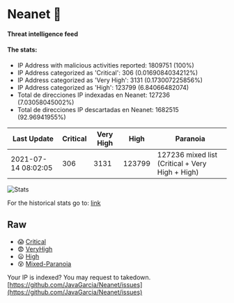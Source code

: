 # Neanet :hocho:
#### Threat intelligence feed
#### The stats:

- IP Address with malicious activities reported: 1809751 (100%)
- IP Address categorized as 'Critical':  306 (0.0169084034212%)
- IP Address categorized as 'Very High':  3131 (0.173007225856%)
- IP Address categorized as 'High':  123799 (6.84066482074)
- Total de direcciones IP indexadas en Neanet:  127236 (7.03058045002%)
- Total de direcciones IP descartadas en Neanet:  1682515 (92.96941955%)

| Last Update | Critical | Very High | High | Paranoia |
| --- | --- | --- | --- | --- |
| 2021-07-14 08:02:05 | 306 | 3131 | 123799 | 127236 mixed list (Critical + Very High + High)|

![Stats](https://docs.google.com/spreadsheets/d/e/2PACX-1vSnaNMIXVabIpDJjufMlzH7poXnshF3mgd8Is1g9ytUEzVsP5my4Trn8f-xkoLLQ38xpL3HtmUexLo6/pubchart?oid=501124687&format=image)

For the historical stats go to: [link](/stats.csv)
## Raw
- :scream: [Critical](https://raw.githubusercontent.com/JavaGarcia/Neanet/master/blacklists/neanet_critical.txt)
- :fearful: [VeryHigh](https://raw.githubusercontent.com/JavaGarcia/Neanet/master/blacklists/neanet_veryHigh.txtt)
- :frowning: [High](https://raw.githubusercontent.com/JavaGarcia/Neanet/master/blacklists/neanet_high.txt)
- :dizzy_face: [Mixed-Paranoia](https://raw.githubusercontent.com/JavaGarcia/Neanet/master/blacklists/neanet_all.txt)


Your IP is indexed? You may request to takedown. [https://github.com/JavaGarcia/Neanet/issues](https://github.com/JavaGarcia/Neanet/issues)



















































































































































































































































































































































































































































































































































































































































































































































































































































































































































































































































































































































































































































































































































































































































































































































































































































































































































































































































































































































































































































































































































































































































































































































































































































































































































































































































































































































































































































































































































































































































































































































































































































































































































































































































































































































































































































































































































































































































































































































































































































































































































































































































































































































































































































































































































































































































































































































































































































































































































































































































































































































































































































































































































































































































































































































































































































































































































































































































































































































































































































































































































































































































































































































































































































































































































































































































































































































































































































































































































































































































































































































































































































































































































































































































































































































































































































































































































































